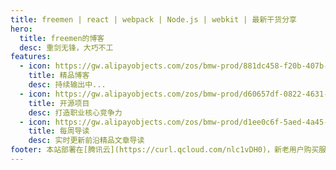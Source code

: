 ```yaml
---
title: freemen | react | webpack | Node.js | webkit | 最新干货分享
hero:
  title: freemen的博客
  desc: 重剑无锋，大巧不工
features:
  - icon: https://gw.alipayobjects.com/zos/bmw-prod/881dc458-f20b-407b-947a-95104b5ec82b/k79dm8ih_w144_h144.png
    title: 精品博客
    desc: 持续输出中...
  - icon: https://gw.alipayobjects.com/zos/bmw-prod/d60657df-0822-4631-9d7c-e7a869c2f21c/k79dmz3q_w126_h126.png
    title: 开源项目
    desc: 打造职业核心竞争力
  - icon: https://gw.alipayobjects.com/zos/bmw-prod/d1ee0c6f-5aed-4a45-a507-339a4bfe076c/k7bjsocq_w144_h144.png
    title: 每周导读
    desc: 实时更新前沿精品文章导读
footer: 本站部署在[腾讯云](https://curl.qcloud.com/nlc1vDH0)，新老用户购买服务器有优惠，[访问链接](https://curl.qcloud.com/nlc1vDH0)
---
```

